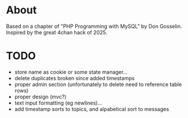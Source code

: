 # About

Based on a chapter of "PHP Programming with MySQL" by Don Gosselin.
Inspired by the great 4chan hack of 2025.


# TODO

- store name as cookie or some state manager...
- delete duplicates broken since added timestamps
- proper admin section (unfortunately to delete need to reference table rows)
- proper design (mvc?)
- text input formatting (eg newlines)...
- add timestamp sorts to topics, and alpabetical sort to messages
